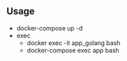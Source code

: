 ## Usage
- docker-compose up -d
- exec
  - docker exec -it app_golang bash
  - docker-compose exec app bash